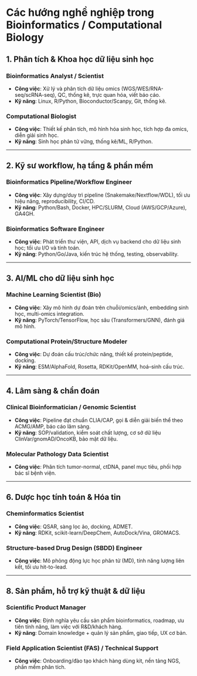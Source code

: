 # Các hướng nghề nghiệp trong Bioinformatics / Computational Biology

## 1. Phân tích & Khoa học dữ liệu sinh học
### **Bioinformatics Analyst / Scientist**
- **Công việc**: Xử lý và phân tích dữ liệu omics (WGS/WES/RNA-seq/scRNA-seq), QC, thống kê, trực quan hóa, viết báo cáo.  
- **Kỹ năng**: Linux, R/Python, Bioconductor/Scanpy, Git, thống kê.

### **Computational Biologist**
- **Công việc**: Thiết kế phân tích, mô hình hóa sinh học, tích hợp đa omics, diễn giải sinh học.  
- **Kỹ năng**: Sinh học phân tử vững, thống kê/ML, R/Python.

---

## 2. Kỹ sư workflow, hạ tầng & phần mềm
### **Bioinformatics Pipeline/Workflow Engineer**
- **Công việc**: Xây dựng/duy trì pipeline (Snakemake/Nextflow/WDL), tối ưu hiệu năng, reproducibility, CI/CD.  
- **Kỹ năng**: Python/Bash, Docker, HPC/SLURM, Cloud (AWS/GCP/Azure), GA4GH.

### **Bioinformatics Software Engineer**
- **Công việc**: Phát triển thư viện, API, dịch vụ backend cho dữ liệu sinh học; tối ưu I/O và tính toán.  
- **Kỹ năng**: Python/Go/Java, kiến trúc hệ thống, testing, observability.

---

## 3. AI/ML cho dữ liệu sinh học
### **Machine Learning Scientist (Bio)**
- **Công việc**: Xây mô hình dự đoán trên chuỗi/omics/ảnh, embedding sinh học, multi-omics integration.  
- **Kỹ năng**: PyTorch/TensorFlow, học sâu (Transformers/GNN), đánh giá mô hình.

### **Computational Protein/Structure Modeler**
- **Công việc**: Dự đoán cấu trúc/chức năng, thiết kế protein/peptide, docking.  
- **Kỹ năng**: ESM/AlphaFold, Rosetta, RDKit/OpenMM, hoá–sinh cấu trúc.

---

## 4. Lâm sàng & chẩn đoán
### **Clinical Bioinformatician / Genomic Scientist**
- **Công việc**: Pipeline đạt chuẩn CLIA/CAP, gọi & diễn giải biến thể theo ACMG/AMP, báo cáo lâm sàng.  
- **Kỹ năng**: SOP/validation, kiểm soát chất lượng, cơ sở dữ liệu ClinVar/gnomAD/OncoKB, bảo mật dữ liệu.

### **Molecular Pathology Data Scientist**
- **Công việc**: Phân tích tumor-normal, ctDNA, panel mục tiêu, phối hợp bác sĩ bệnh viện.

---

## 6. Dược học tính toán & Hóa tin
### **Cheminformatics Scientist**
- **Công việc**: QSAR, sàng lọc ảo, docking, ADMET.  
- **Kỹ năng**: RDKit, scikit-learn/DeepChem, AutoDock/Vina, GROMACS.

### **Structure-based Drug Design (SBDD) Engineer**
- **Công việc**: Mô phỏng động lực học phân tử (MD), tính năng lượng liên kết, tối ưu hit-to-lead.

---

## 8. Sản phẩm, hỗ trợ kỹ thuật & dữ liệu
### **Scientific Product Manager**
- **Công việc**: Định nghĩa yêu cầu sản phẩm bioinformatics, roadmap, ưu tiên tính năng, làm việc với R&D/khách hàng.  
- **Kỹ năng**: Domain knowledge + quản lý sản phẩm, giao tiếp, UX cơ bản.

### **Field Application Scientist (FAS) / Technical Support**
- **Công việc**: Onboarding/đào tạo khách hàng dùng kit, nền tảng NGS, phần mềm phân tích.
